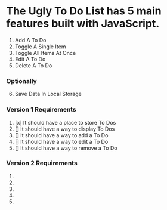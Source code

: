 # The Ugly To Do List has 5 main features built with JavaScript.

1.  Add A To Do
2.  Toggle A Single Item
3.  Toggle All Items At Once
4.  Edit A To Do
5.  Delete A To Do

### Optionally

6.  Save Data In Local Storage

### Version 1 Requirements

1.  [x] It should have a place to store To Dos
2.  [] It should have a way to display To Dos
3.  [] It should have a way to add a To Do
4.  [] It should have a way to edit a To Do
5.  [] It should have a way to remove a To Do

### Version 2 Requirements

1.
2.
3.
4.
5.
